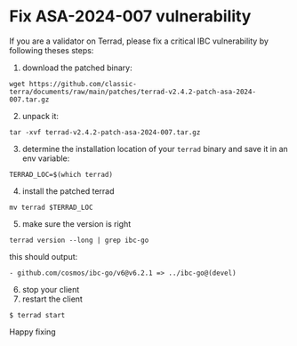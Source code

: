 # Fix ASA-2024-007 vulnerability

If you are a validator on Terrad, please fix a critical IBC vulnerability by following theses steps:

1. download the patched binary:
```
wget https://github.com/classic-terra/documents/raw/main/patches/terrad-v2.4.2-patch-asa-2024-007.tar.gz
```
2. unpack it:
```
tar -xvf terrad-v2.4.2-patch-asa-2024-007.tar.gz
```
3. determine the installation location of your `terrad` binary and save it in an env variable:
```
TERRAD_LOC=$(which terrad)
```
4. install the patched terrad
```
mv terrad $TERRAD_LOC
```
5. make sure the version is right
```
terrad version --long | grep ibc-go
```
this should output:
```
- github.com/cosmos/ibc-go/v6@v6.2.1 => ../ibc-go@(devel)
```
6. stop your client
7. restart the client
```
$ terrad start
```

Happy fixing
